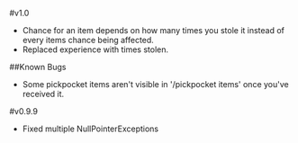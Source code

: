 #v1.0
* Chance for an item depends on how many times you stole it instead of every items chance being affected.
* Replaced experience with times stolen.

##Known Bugs
* Some pickpocket items aren't visible in '/pickpocket items' once you've received it.

#v0.9.9
* Fixed multiple NullPointerExceptions
